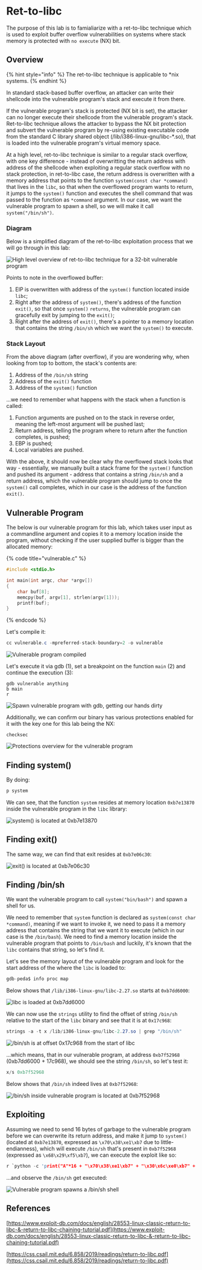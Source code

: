 # Ret-to-libc

The purpose of this lab is to famialiarize with a ret-to-libc technique which is used to exploit buffer overflow vulnerabilities on systems where stack memory is protected with `no execute` \(NX\) bit.

## Overview

{% hint style="info" %}
The ret-to-libc technique is applicable to \*nix systems.
{% endhint %}

In standard stack-based buffer overflow, an attacker can write their shellcode into the vulnerable program's stack and execute it from there. 

If the vulnerable program's stack is protected \(NX bit is set\), the attacker can no longer execute their shellcode from the vulnerable program's stack. Ret-to-libc technique allows the attacker to bypass the NX bit protection and subvert the vulnerable program by re-using existing executable code from the standard C library shared object \(/lib/i386-linux-gnu/libc-\*.so\), that is loaded into the vulnerable program's virtual memory space.

At a high level, ret-to-libc technique is similar to a regular stack overflow, with one key difference - instead of overwritting the return address with address of the shellcode when exploiting a regular stack overflow with no stack protection, in ret-to-libc case, the return address is overwritten with a memory address that points to the function `system(const char *command)` that lives in the `libc`, so that when the overflowed program wants to return, it jumps to the `system()` function and executes the shell command that was passed to the function as `*command` argument. In our case, we want the vulnerable program to spawn a shell, so we will make it call `system("/bin/sh")`.

### Diagram

Below is a simplified diagram of the ret-to-libc exploitation process that we will go through in this lab:

![High level overview of ret-to-libc technique for a 32-bit vulnerable program](../../../.gitbook/assets/image%20%28834%29.png)

Points to note in the overflowed buffer:

1. EIP is overwritten with address of the `system()` function located inside `libc`;
2. Right after the address of `system()`, there's address of the function `exit()`, so that once `system()` `returns`, the vulnerable program can gracefully exit by jumping to the `exit()`;
3. Right after the address of `exit()`, there's a pointer to a memory location that contains the string `/bin/sh` which we want the `system()` to execute.

### Stack Layout

From the above diagram \(after overflow\), if you are wondering why, when looking from top to bottom, the stack's contents are:

1. Address of the `/bin/sh` string
2. Address of the `exit()` function
3. Address of the `system()` function

...we need to remember what happens with the stack when a function is called:

1. Function arguments are pushed on to the stack in reverse order, meaning the left-most argument will be pushed last;
2. Return address, telling the program where to return after the function completes, is pushed;
3. EBP is pushed;
4. Local variables are pushed.

With the above, it should now be clear why the overflowed stack looks that way - essentially, we manually built a stack frame for the `system()` function and pushed its argument - address that contains a string `/bin/sh` and a return address, which the vulnerable program should jump to once the `system()` call completes, which in our case is the address of the function `exit()`.

## Vulnerable Program

The below is our vulnerable program for this lab, which takes user input as a commandline argument and copies it to a memory location inside the program, without checking if the user supplied buffer is bigger than the allocated memory:

{% code title="vulnerable.c" %}
```cpp
#include <stdio.h>

int main(int argc, char *argv[])
{
    char buf[8];
    memcpy(buf, argv[1], strlen(argv[1]));
    printf(buf);
}
```
{% endcode %}

Let's compile it:

```csharp
cc vulnerable.c -mpreferred-stack-boundary=2 -o vulnerable
```

![Vulnerable program compiled](../../../.gitbook/assets/image%20%28836%29.png)

Let's execute it via gdb \(1\), set a breakpoint on the function `main` \(2\) and continue the execution \(3\):

```text
gdb vulnerable anything
b main
r
```

![Spawn vulnerable program with gdb, getting our hands dirty](../../../.gitbook/assets/image%20%28849%29.png)

Additionally, we can confirm our binary has various protections enabled for it with the key one for this lab being the NX:

```text
checksec
```

![Protections overview for the vulnerable program](../../../.gitbook/assets/image%20%28837%29.png)

## Finding system\(\)

By doing:

```csharp
p system
```

We can see, that the function `system` resides at memory location `0xb7e13870` inside the vulnerable program in the `libc` library:

![system\(\) is located at 0xb7e13870](../../../.gitbook/assets/image%20%28839%29.png)

## Finding exit\(\)

The same way, we can find that exit resides at `0xb7e06c30`:

![exit\(\) is located at 0xb7e06c30](../../../.gitbook/assets/image%20%28847%29.png)

## Finding /bin/sh

We want the vulnerable program to call `system("bin/bash")` and spawn a shell for us. 

We need to remember that `system` function is declared as `system(const char *command)`, meaning if we want to invoke it, we need to pass it a memory address that contains the string that we want it to execute \(which in our case is the `/bin/bash`\). We need to find a memory location inside the vulnerable program that points to `/bin/bash` and luckily, it's known that the `libc` contains that string, so let's find it.

Let's see the memory layout of the vulnerable program and look for the start address of the where the `libc` is loaded to:

```csharp
gdb-peda$ info proc map
```

Below shows that `/lib/i386-linux-gnu/libc-2.27.so` starts at `0xb7dd6000`:

![libc is loaded at 0xb7dd6000](../../../.gitbook/assets/image%20%28852%29.png)

We can now use the `strings` utility to find the offset of string `/bin/sh` relative to the start of the `libc` binary and see that it is at `0x17c968`:

```csharp
strings -a -t x /lib/i386-linux-gnu/libc-2.27.so | grep "/bin/sh"
```

![/bin/sh is at offset 0x17c968 from the start of libc](../../../.gitbook/assets/image%20%28843%29.png)

...which means, that in our vulnerable program, at address `0xb7f52968` \(0xb7dd6000 + 17c968\), we should see the string `/bin/sh`, so let's test it:

```csharp
x/s 0xb7f52968
```

Below shows that `/bin/sh` indeed lives at `0xb7f52968`:

![/bin/sh inside vulnerable program is located at 0xb7f52968](../../../.gitbook/assets/image%20%28844%29.png)

## Exploiting

Assuming we need to send 16 bytes of garbage to the vulnerable program before we can overwrite its return address, and make it jump to `system()` \(located at `0xb7e13870`, expressed as `\x70\x38\xe1\xb7` due to little-endianness\), which will execute `/bin/sh` that's present in  `0xb7f52968` \(expressed as `\x68\x29\xf5\xb7`\), we can execute the exploit like so:

```c
r `python -c 'print("A"*16 + "\x70\x38\xe1\xb7" + "\x30\x6c\xe0\xb7" + "\x68\x29\xf5\xb7")'`
```

...and observe the `/bin/sh` get executed:

![Vulnerable program spawns a /bin/sh shell](../../../.gitbook/assets/image%20%28842%29.png)

## References

[https://www.exploit-db.com/docs/english/28553-linux-classic-return-to-libc-&-return-to-libc-chaining-tutorial.pdf](https://www.exploit-db.com/docs/english/28553-linux-classic-return-to-libc-&-return-to-libc-chaining-tutorial.pdf)

[https://css.csail.mit.edu/6.858/2019/readings/return-to-libc.pdf](https://css.csail.mit.edu/6.858/2019/readings/return-to-libc.pdf)

